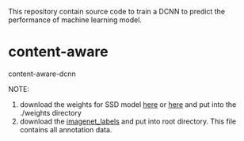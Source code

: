 This repository contain source code to train a DCNN to predict the performance of machine learning model.
# content-aware
content-aware-dcnn

NOTE: 
1) download the weights for SSD model [here](https://drive.google.com/file/d/1L7lgaMatPSv-yCMA-Eh_GshJJIaO2vvK/view?usp=sharing) or [here](https://drive.google.com/open?id=1_YhuoPLxQI580J_RiYxcP9lW2kV-pdgf) and put into the ./weights directory
2) download the [imagenet_labels](https://drive.google.com/open?id=1hAf8QraVhOk3IQVQslZ_b1ySU3mJUpu9) and put into root directory. This file contains all annotation data.
